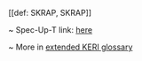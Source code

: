 [[def: SKRAP, SKRAP]]

~ Spec-Up-T link: <a href='https://weboftrust.github.io/WOT-terms/docs/glossary/SKRAP'>here</a>

~ More in <a href="https://weboftrust.github.io/WOT-terms/docs/glossary/SKRAP">extended KERI glossary</a>
